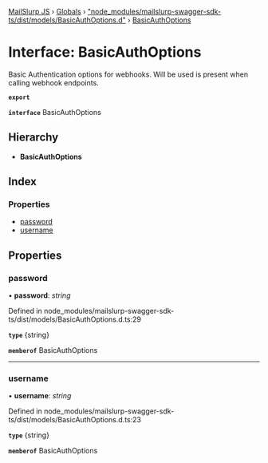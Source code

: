 [MailSlurp JS](../README.md) › [Globals](../globals.md) › ["node_modules/mailslurp-swagger-sdk-ts/dist/models/BasicAuthOptions.d"](../modules/_node_modules_mailslurp_swagger_sdk_ts_dist_models_basicauthoptions_d_.md) › [BasicAuthOptions](_node_modules_mailslurp_swagger_sdk_ts_dist_models_basicauthoptions_d_.basicauthoptions.md)

# Interface: BasicAuthOptions

Basic Authentication options for webhooks. Will be used is present when calling webhook endpoints.

**`export`** 

**`interface`** BasicAuthOptions

## Hierarchy

* **BasicAuthOptions**

## Index

### Properties

* [password](_node_modules_mailslurp_swagger_sdk_ts_dist_models_basicauthoptions_d_.basicauthoptions.md#password)
* [username](_node_modules_mailslurp_swagger_sdk_ts_dist_models_basicauthoptions_d_.basicauthoptions.md#username)

## Properties

###  password

• **password**: *string*

Defined in node_modules/mailslurp-swagger-sdk-ts/dist/models/BasicAuthOptions.d.ts:29

**`type`** {string}

**`memberof`** BasicAuthOptions

___

###  username

• **username**: *string*

Defined in node_modules/mailslurp-swagger-sdk-ts/dist/models/BasicAuthOptions.d.ts:23

**`type`** {string}

**`memberof`** BasicAuthOptions
